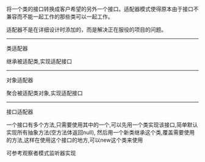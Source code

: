 
将一个类的接口转换成客户希望的另外一个接口。适配器模式使得原本由于接口不兼容而不能一起工作的那些类可以一起工作。

适配器不是在详细设计时添加的，而是解决正在服役的项目的问题。

---

类适配器

继承被适配类,实现适配接口

---

对象适配器

聚合被适配类对象,实现适配接口

---

接口适配器

一个接口有多个方法,只需要使用其中的一个,可以先用一个类实现该接口,简单默认实现所有抽象方法(空方法体返回null),
然后用一个新类继承这个类,覆盖需要使用的方法,这样在使用这个接口的地方,可以new这个类来使用

可参考观察者模式监听器实现
